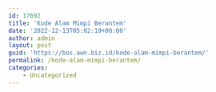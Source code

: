 ```yaml
---
id: 17692
title: 'Kode Alam Mimpi Berantem'
date: '2022-12-13T05:02:19+00:00'
author: admin
layout: post
guid: 'https://bos.awn.biz.id/kode-alam-mimpi-berantem/'
permalink: /kode-alam-mimpi-berantem/
categories:
    - Uncategorized
---
```


